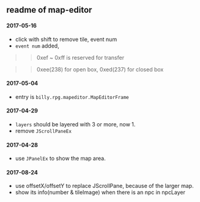 ## readme of map-editor


#### 2017-05-16

- click with shift to remove tile, event num
- `event num` added, 

>>    0xef ~ 0xff is reserved for transfer

>>    0xee(238) for open box, 0xed(237) for closed box 

#### 2017-05-04

- entry is `billy.rpg.mapeditor.MapEditorFrame`

#### 2017-04-29

- `layers` should be layered with 3 or more, now 1.
- remove `JScrollPaneEx`

#### 2017-04-28

- use `JPanelEx` to show the map area.

#### 2017-08-24

- use offsetX/offsetY to replace JScrollPane, because of the larger map.
- show its info(number & tileImage) when there is an npc in npcLayer

